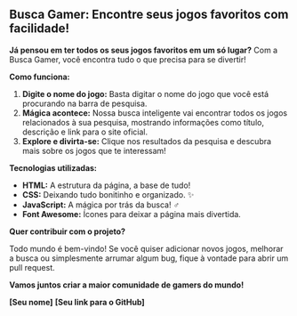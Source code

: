 ##  Busca Gamer: Encontre seus jogos favoritos com facilidade! 

**Já pensou em ter todos os seus jogos favoritos em um só lugar?** Com a Busca Gamer, você encontra tudo o que precisa para se divertir! 

**Como funciona:**

1. **Digite o nome do jogo:** Basta digitar o nome do jogo que você está procurando na barra de pesquisa.
2. **Mágica acontece:** Nossa busca inteligente vai encontrar todos os jogos relacionados à sua pesquisa, mostrando informações como título, descrição e link para o site oficial.
3. **Explore e divirta-se:** Clique nos resultados da pesquisa e descubra mais sobre os jogos que te interessam!

**Tecnologias utilizadas:**

* **HTML:** A estrutura da página, a base de tudo! 
* **CSS:** Deixando tudo bonitinho e organizado. ✨
* **JavaScript:** A mágica por trás da busca! ‍♂️
* **Font Awesome:** Ícones para deixar a página mais divertida. 

**Quer contribuir com o projeto?**

Todo mundo é bem-vindo! Se você quiser adicionar novos jogos, melhorar a busca ou simplesmente arrumar algum bug, fique à vontade para abrir um pull request. 

**Vamos juntos criar a maior comunidade de gamers do mundo!**

**[Seu nome]** 
**[Seu link para o GitHub]**
